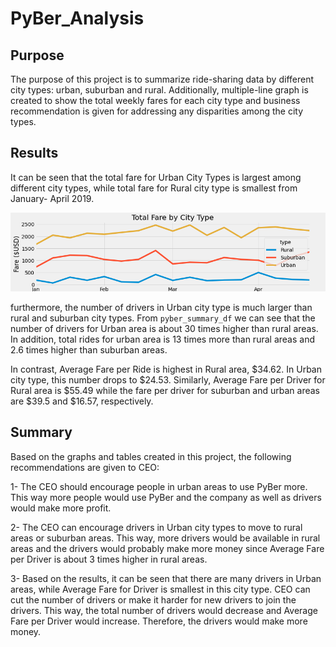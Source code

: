 # PyBer_Analysis
## Purpose
The purpose of this project is to summarize ride-sharing data by different city types: urban, suburban and rural. Additionally, multiple-line graph is created to show the total weekly fares for each city type and business recommendation is given for addressing any disparities among the city types.
## Results
It can be seen that the total fare for Urban City Types is largest among different city types, while total fare for Rural city type is smallest from January- April 2019. 

![Image1](https://github.com/kshoughi/PyBer_Analysis/blob/main/analysis/PyBer_fare_summary.png)  

furthermore, the number of drivers in Urban city type is much larger than rural and suburban city types. From `pyber_summary_df` we can see that the number of drivers for Urban area is about 30 times higher than rural areas. In addition, total rides for urban area is 13 times more than rural areas and 2.6 times higher than suburban areas. 

In contrast, Average Fare per Ride is highest in Rural area, $34.62. In Urban city type, this number drops to $24.53. Similarly, Average Fare per Driver for Rural area is $55.49 while the fare per driver for suburban and urban areas are $39.5 and $16.57, respectively. 


## Summary
Based on the graphs and tables created in this project, the following recommendations are given to CEO:  
    
1- The CEO should encourage people in urban areas to use PyBer more. This way more people would use PyBer and the company as well as drivers would make more profit.  

2- The CEO can encourage drivers in Urban city types to move to rural areas or suburban areas. This way, more drivers would be available in rural areas and the drivers would probably make more money since Average Fare per Driver is about 3 times higher in rural areas.  
  
3- Based on the results, it can be seen that there are many drivers in Urban areas, while Average Fare for Driver is smallest in this city type. CEO can cut the number of drivers or make it harder for new drivers to join the drivers. This way, the total number of drivers would decrease and Average Fare per Driver would increase. Therefore, the drivers would make more money. 
